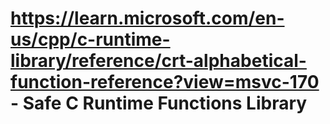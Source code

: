 # https://learn.microsoft.com/en-us/cpp/c-runtime-library/reference/crt-alphabetical-function-reference?view=msvc-170 - Safe C Runtime Functions Library

